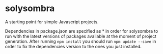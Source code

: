 # solysombra
A starting point for simple Javascript projects.

Dependencies in package.json are specified as * in order for solysombra
to run with the latest versions of packages available at the moment of 
project generation. After running `npm install` you should run `npm update
--save` in order to fix the dependencies version to the ones you just 
installed.
